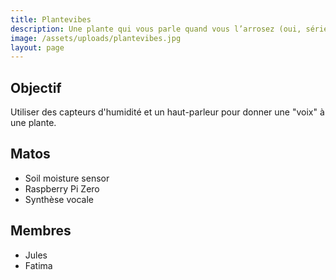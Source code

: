 ```yaml
---
title: Plantevibes
description: Une plante qui vous parle quand vous l’arrosez (oui, sérieusement 🌱).
image: /assets/uploads/plantevibes.jpg
layout: page
---
```


## Objectif
Utiliser des capteurs d'humidité et un haut-parleur pour donner une "voix" à une plante.

## Matos
- Soil moisture sensor
- Raspberry Pi Zero
- Synthèse vocale

## Membres
- Jules
- Fatima
